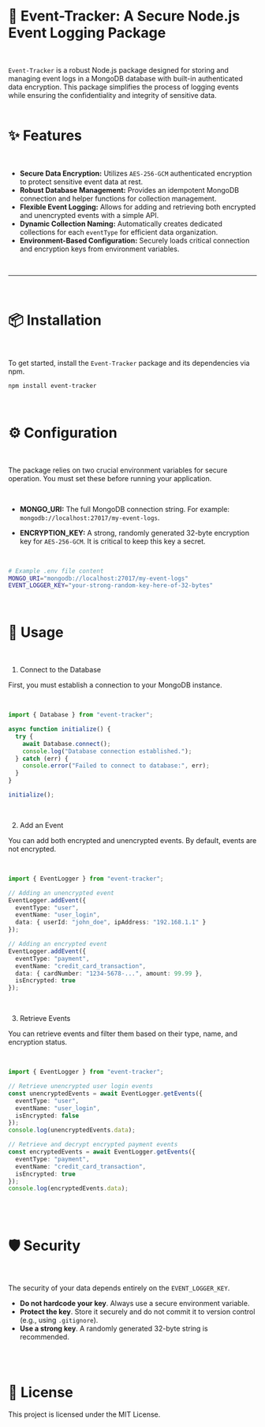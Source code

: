 # 📖 Event-Tracker: A Secure Node.js Event Logging Package
<br>

`Event-Tracker` is a robust Node.js package designed for storing and managing event logs in a MongoDB database with built-in authenticated data encryption. This package simplifies the process of logging events while ensuring the confidentiality and integrity of sensitive data.
<br>
<br>

# ✨ Features
<br>

* **Secure Data Encryption:** Utilizes `AES-256-GCM` authenticated encryption to protect sensitive event data at rest.
* **Robust Database Management:** Provides an idempotent MongoDB connection and helper functions for collection management.
* **Flexible Event Logging:** Allows for adding and retrieving both encrypted and unencrypted events with a simple API.
* **Dynamic Collection Naming:** Automatically creates dedicated collections for each `eventType` for efficient data organization.
* **Environment-Based Configuration:** Securely loads critical connection and encryption keys from environment variables.

<br>

---
<br>

# 📦 Installation

<br>

To get started, install the `Event-Tracker` package and its dependencies via npm.

```bash
npm install event-tracker
```

<br>

# ⚙️ Configuration
<br>

The package relies on two crucial environment variables for secure operation. You must set these before running your application.

<br>

* **MONGO_URI:** The full MongoDB connection string. For example: `mongodb://localhost:27017/my-event-logs`.

* **ENCRYPTION_KEY:** A strong, randomly generated 32-byte encryption key for `AES-256-GCM`. It is critical to keep this key a secret.

<br>

```bash
# Example .env file content
MONGO_URI="mongodb://localhost:27017/my-event-logs"
EVENT_LOGGER_KEY="your-strong-random-key-here-of-32-bytes"
```

<br>

# 🚀 Usage

<br>

1. Connect to the Database

First, you must establish a connection to your MongoDB instance.

<br>

```typescript
import { Database } from "event-tracker";

async function initialize() {
  try {
    await Database.connect();
    console.log("Database connection established.");
  } catch (err) {
    console.error("Failed to connect to database:", err);
  }
}

initialize();
```

<br>

2. Add an Event

You can add both encrypted and unencrypted events. By default, events are not encrypted.

<br>

```typescript
import { EventLogger } from "event-tracker";

// Adding an unencrypted event
EventLogger.addEvent({
  eventType: "user",
  eventName: "user_login",
  data: { userId: "john_doe", ipAddress: "192.168.1.1" }
});

// Adding an encrypted event
EventLogger.addEvent({
  eventType: "payment",
  eventName: "credit_card_transaction",
  data: { cardNumber: "1234-5678-...", amount: 99.99 },
  isEncrypted: true
});
```

<br>

3. Retrieve Events

You can retrieve events and filter them based on their type, name, and encryption status.

<br>

```typescript
import { EventLogger } from "event-tracker";

// Retrieve unencrypted user login events
const unencryptedEvents = await EventLogger.getEvents({
  eventType: "user",
  eventName: "user_login",
  isEncrypted: false
});
console.log(unencryptedEvents.data);

// Retrieve and decrypt encrypted payment events
const encryptedEvents = await EventLogger.getEvents({
  eventType: "payment",
  eventName: "credit_card_transaction",
  isEncrypted: true
});
console.log(encryptedEvents.data);
```

<br>
<br>

# 🛡️ Security

<br>

The security of your data depends entirely on the `EVENT_LOGGER_KEY`.

* **Do not hardcode your key**. Always use a secure environment variable.
* **Protect the key**. Store it securely and do not commit it to version control (e.g., using `.gitignore`).
* **Use a strong key**. A randomly generated 32-byte string is recommended.

<br>
<br>

# 📜 License

This project is licensed under the MIT License.


